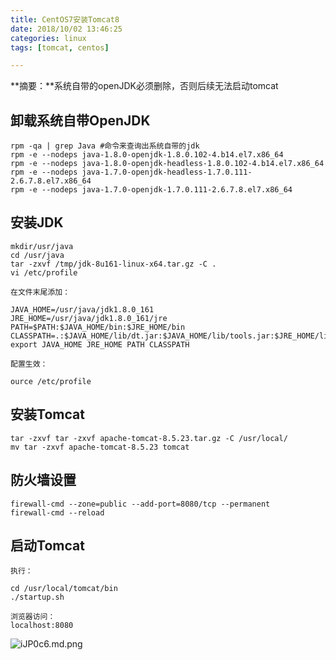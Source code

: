 ```yaml
---
title: CentOS7安装Tomcat8
date: 2018/10/02 13:46:25
categories: linux
tags: [tomcat, centos]

---
```

**摘要：**系统自带的openJDK必须删除，否则后续无法启动tomcat

<!-- more -->


## 卸载系统自带OpenJDK ##
```linux
rpm -qa | grep Java #命令来查询出系统自带的jdk
rpm -e --nodeps java-1.8.0-openjdk-1.8.0.102-4.b14.el7.x86_64
rpm -e --nodeps java-1.8.0-openjdk-headless-1.8.0.102-4.b14.el7.x86_64
rpm -e --nodeps java-1.7.0-openjdk-headless-1.7.0.111-2.6.7.8.el7.x86_64
rpm -e --nodeps java-1.7.0-openjdk-1.7.0.111-2.6.7.8.el7.x86_64
```

## 安装JDK ##
```linux
mkdir/usr/java
cd /usr/java
tar -zxvf /tmp/jdk-8u161-linux-x64.tar.gz -C .
vi /etc/profile
```
    在文件末尾添加：
```linux
JAVA_HOME=/usr/java/jdk1.8.0_161
JRE_HOME=/usr/java/jdk1.8.0_161/jre
PATH=$PATH:$JAVA_HOME/bin:$JRE_HOME/bin
CLASSPATH=.:$JAVA_HOME/lib/dt.jar:$JAVA_HOME/lib/tools.jar:$JRE_HOME/lib
export JAVA_HOME JRE_HOME PATH CLASSPATH
```
    配置生效：
```linux
ource /etc/profile
```

## 安装Tomcat ##
```linux
tar -zxvf tar -zxvf apache-tomcat-8.5.23.tar.gz -C /usr/local/
mv tar -zxvf apache-tomcat-8.5.23 tomcat
```

## 防火墙设置 ##
```linux
firewall-cmd --zone=public --add-port=8080/tcp --permanent
firewall-cmd --reload
```
## 启动Tomcat ##
    执行：
```linux
cd /usr/local/tomcat/bin
./startup.sh
```
    浏览器访问：
    localhost:8080
![iJP0c6.md.png](http://img.qizhenjun.com/NRbqqi.png)

